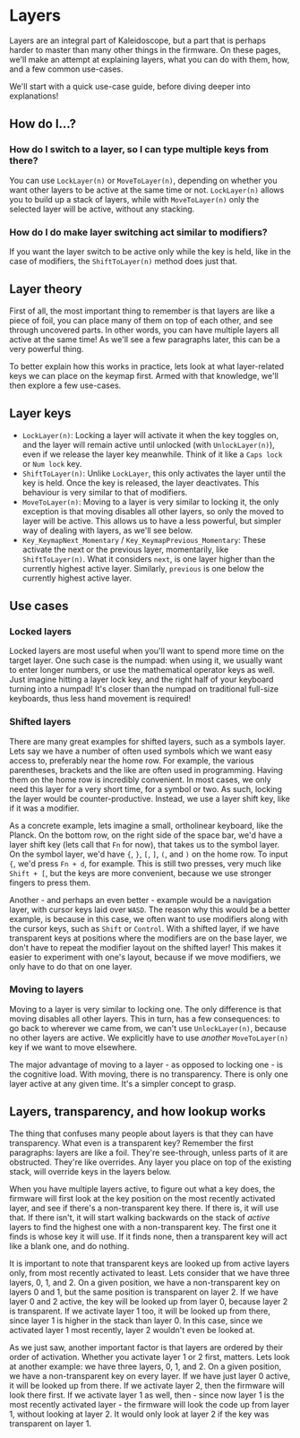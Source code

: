 # Layers

Layers are an integral part of Kaleidoscope, but a part that is perhaps harder
to master than many other things in the firmware. On these pages, we'll make an
attempt at explaining layers, what you can do with them, how, and a few common
use-cases.

We'll start with a quick use-case guide, before diving deeper into explanations!

## How do I...?

### How do I switch to a layer, so I can type multiple keys from there?

You can use `LockLayer(n)` or `MoveToLayer(n)`, depending on whether you want
other layers to be active at the same time or not. `LockLayer(n)` allows you to
build up a stack of layers, while with `MoveToLayer(n)` only the selected layer
will be active, without any stacking.

### How do I do make layer switching act similar to modifiers?

If you want the layer switch to be active only while the key is held, like in
the case of modifiers, the `ShiftToLayer(n)` method does just that.

## Layer theory

First of all, the most important thing to remember is that layers are like a
piece of foil, you can place many of them on top of each other, and see through
uncovered parts. In other words, you can have multiple layers all active at the
same time! As we'll see a few paragraphs later, this can be a very powerful
thing.

To better explain how this works in practice, lets look at what layer-related
keys we can place on the keymap first. Armed with that knowledge, we'll then
explore a few use-cases.

## Layer keys

- `LockLayer(n)`: Locking a layer will activate it when the key toggles on, and
  the layer will remain active until unlocked (with `UnlockLayer(n)`), even if
  we release the layer key meanwhile. Think of it like a `Caps lock` or `Num
  lock` key.
- `ShiftToLayer(n)`: Unlike `LockLayer`, this only activates the layer until the
  key is held. Once the key is released, the layer deactivates. This behaviour
  is very similar to that of modifiers.
- `MoveToLayer(n)`: Moving to a layer is very similar to locking it, the only
  exception is that moving disables all other layers, so only the moved to layer
  will be active. This allows us to have a less powerful, but simpler way of
  dealing with layers, as we'll see below.
- `Key_KeymapNext_Momentary` / `Key_KeymapPrevious_Momentary`: These activate
  the next or the previous layer, momentarily, like `ShiftToLayer(n)`. What it
  considers `next`, is one layer higher than the currently highest active layer.
  Similarly, `previous` is one below the currently highest active layer.

## Use cases

### Locked layers

Locked layers are most useful when you'll want to spend more time on the target
layer. One such case is the numpad: when using it, we usually want to enter
longer numbers, or use the mathematical operator keys as well. Just imagine
hitting a layer lock key, and the right half of your keyboard turning into a
numpad! It's closer than the numpad on traditional full-size keyboards, thus
less hand movement is required!

### Shifted layers

There are many great examples for shifted layers, such as a symbols layer. Lets
say we have a number of often used symbols which we want easy access to,
preferably near the home row. For example, the various parentheses, brackets and
the like are often used in programming. Having them on the home row is
incredibly convenient. In most cases, we only need this layer for a very short
time, for a symbol or two. As such, locking the layer would be
counter-productive. Instead, we use a layer shift key, like if it was a
modifier.

As a concrete example, lets imagine a small, ortholinear keyboard, like the
Planck. On the bottom row, on the right side of the space bar, we'd have a layer
shift key (lets call that `Fn` for now), that takes us to the symbol layer. On
the symbol layer, we'd have `{`, `}`, `[`, `]`, `(`, and `)` on the home row. To
input `{`, we'd press `Fn + d`, for example. This is still two presses, very
much like `Shift + [`, but the keys are more convenient, because we use stronger
fingers to press them.

Another - and perhaps an even better - example would be a navigation layer, with
cursor keys laid over `WASD`. The reason why this would be a better example, is
because in this case, we often want to use modifiers along with the cursor keys,
such as `Shift` or `Control`. With a shifted layer, if we have transparent keys
at positions where the modifiers are on the base layer, we don't have to repeat
the modifier layout on the shifted layer! This makes it easier to experiment
with one's layout, because if we move modifiers, we only have to do that on one
layer.

### Moving to layers

Moving to a layer is very similar to locking one. The only difference is that
moving disables all other layers. This in turn, has a few consequences: to go
back to wherever we came from, we can't use `UnlockLayer(n)`, because no other
layers are active. We explicitly have to use _another_ `MoveToLayer(n)` key if
we want to move elsewhere.

The major advantage of moving to a layer - as opposed to locking one - is the
cognitive load. With moving, there is no transparency. There is only one layer
active at any given time. It's a simpler concept to grasp.

## Layers, transparency, and how lookup works

The thing that confuses many people about layers is that they can have
transparency. What even is a transparent key? Remember the first paragraphs:
layers are like a foil. They're see-through, unless parts of it are obstructed.
They're like overrides. Any layer you place on top of the existing stack, will
override keys in the layers below.

When you have multiple layers active, to figure out what a key does, the
firmware will first look at the key position on the most recently activated
layer, and see if there's a non-transparent key there. If there is, it will use
that. If there isn't, it will start walking backwards on the stack of _active_
layers to find the highest one with a non-transparent key. The first one it
finds is whose key it will use. If it finds none, then a transparent key will
act like a blank one, and do nothing.

It is important to note that transparent keys are looked up from active layers
only, from most recently activated to least. Lets consider that we have three
layers, 0, 1, and 2. On a given position, we have a non-transparent key on
layers 0 and 1, but the same position is transparent on layer 2. If we have
layer 0 and 2 active, the key will be looked up from layer 0, because layer 2 is
transparent. If we activate layer 1 too, it will be looked up from there, since
layer 1 is higher in the stack than layer 0. In this case, since we activated
layer 1 most recently, layer 2 wouldn't even be looked at.

As we just saw, another important factor is that layers are ordered by their
order of activation. Whether you activate layer 1 or 2 first, matters. Lets look
at another example: we have three layers, 0, 1, and 2. On a given position, we
have a non-transparent key on every layer. If we have just layer 0 active, it
will be looked up from there. If we activate layer 2, then the firmware will
look there first. If we activate layer 1 as well, then - since now layer 1 is
the most recently activated layer - the firmware will look the code up from
layer 1, without looking at layer 2. It would only look at layer 2 if the key
was transparent on layer 1.
